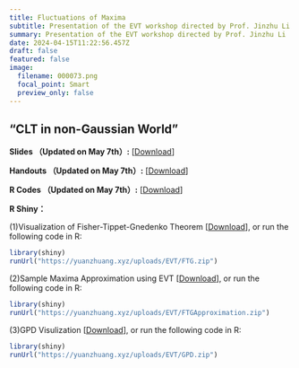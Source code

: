 ```yaml
---
title: Fluctuations of Maxima
subtitle: Presentation of the EVT workshop directed by Prof. Jinzhu Li
summary: Presentation of the EVT workshop directed by Prof. Jinzhu Li
date: 2024-04-15T11:22:56.457Z
draft: false
featured: false
image:
  filename: 000073.png
  focal_point: Smart
  preview_only: false
---
```

## “CLT in non-Gaussian World” 

**Slides （Updated on May 7th）:** [[Download](https://yuanzhuang.xyz/uploads/EVT/Slide_Chap3_Yuan_Zhuang.pdf)]


**Handouts （Updated on May 7th）:** [[Download](https://yuanzhuang.xyz/uploads/EVT/Appendix_Chap3_Yuan_Zhuang.pdf)]


**R Codes （Updated on May 7th）:** [[Download](https://yuanzhuang.xyz/uploads/EVT/EVT_Chap_3.Rmd)]

**R Shiny：**

(1)Visualization of Fisher-Tippet-Gnedenko Theorem [[Download](https://yuanzhuang.xyz/uploads/EVT/FTG.zip)], or run the following code in R:
```r
library(shiny)
runUrl("https://yuanzhuang.xyz/uploads/EVT/FTG.zip")
```

(2)Sample Maxima Approximation using EVT [[Download](https://yuanzhuang.xyz/uploads/EVT/FTGApproximation.zip)], or run the following code in R:
```r
library(shiny)
runUrl("https://yuanzhuang.xyz/uploads/EVT/FTGApproximation.zip")
```

(3)GPD Visulization [[Download](https://yuanzhuang.xyz/uploads/EVT/GPD.zip)], or run the following code in R:
```r
library(shiny)
runUrl("https://yuanzhuang.xyz/uploads/EVT/GPD.zip")
```